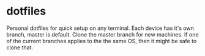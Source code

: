 # dotfiles
Personal dotfiles for quick setup on any terminal.
Each device has it's own branch, master is default. Clone the master branch
for new machines. If one of the current branches applies to the the same OS, then
it might be safe to clone that.
